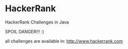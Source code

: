 HackerRank
==========

HackerRank Challenges in Java

SPOIL DANGER!!!
:)

all challenges are available in:
http://www.hackerrank.com